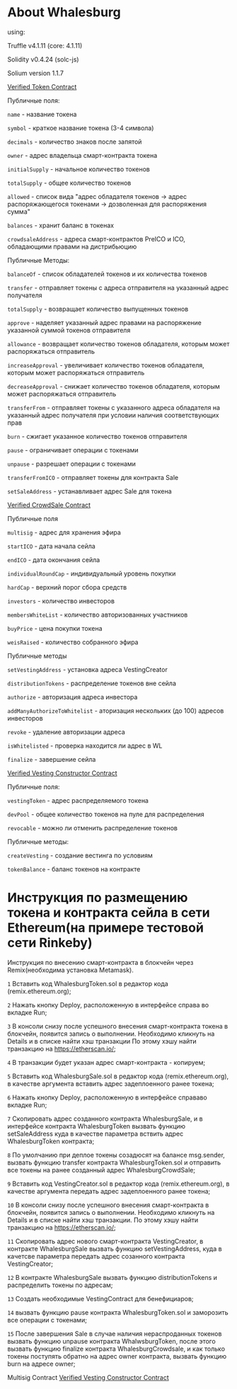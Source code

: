 #  About Whalesburg

using:

Truffle v4.1.11 (core: 4.1.11)

Solidity v0.4.24 (solc-js)

Solium version 1.1.7

[Verified Token Contract](https://etherscan.io/address/0xe2ee1ac57b2e5564522b2de064a47b3f98b0e9c9)


Публичные поля:

`name` - название токена

`symbol` - краткое название токена (3-4 символа)

`decimals` - количество знаков после запятой

`owner` - адрес владельца смарт-контракта токена

`initialSupply` - начальное количество токенов

`totalSupply` - общее количество токенов

`allowed` - список вида "адрес обладателя токенов -> адрес распоряжающегося токенами -> дозволенная для распоряжения сумма"

`balances` - хранит баланс в токенах

`crowdsaleAddress` - адреса смарт-контрактов PreICO и ICO, обладающими правами на дистрибьюцию

Публичные Методы:

`balanceOf` - список обладателей токенов и их количества токенов

`transfer` - отправляет токены с адреса отправителя на указанный адрес получателя

`totalSupply` - возвращает количество выпущенных токенов

`approve` - наделяет указанный адрес правами на распоряжение указанной суммой токенов отправителя

`allowance` - возвращает количество токенов обладателя, которым может распоряжаться отправитель

`increaseApproval` - увеличивает количество токенов обладателя, которым может распоряжаться отправитель

`decreaseApproval` - снижает количество токенов обладателя, которым может распоряжаться отправитель

`transferFrom` - отправляет токены с указанного адреса обладателя на указанный адрес получателя при условии наличия соответствующих прав

`burn` - сжигает указанное количество токенов отправителя

`pause` - ограничивает операции с токенами

`unpause` - разрешает операции с токенами

`transferFromICO`  - отправляет токены для контракта Sale

`setSaleAddress` - устанавливает адрес Sale для токена




[Verified CrowdSale Contract](https://etherscan.io/address/0x8B8242Ca04E571B3D03C85be81867cB9300306A6)


Публичные поля


`multisig` - адрес для хранения эфира

`startICO` - дата начала сейла

`endICO` - дата окончания сейла

`individualRoundCap` - индивидуальный уровень покупки

`hardCap` - верхний порог сбора средств

`investors` - количество инвесторов

`membersWhiteList` - количество авторизованных участников

`buyPrice` - цена покупки токена

`weisRaised` - количество собранного эфира



Публичные методы


`setVestingAddress` - установка адреса VestingCreator

`distributionTokens` - распределение токенов вне сейла

`authorize` - авторизация адреса инвестора

`addManyAuthorizeToWhitelist` - аторизация нескольких (до 100) адресов инвесторов

`revoke` - удаление авторизации адреса

`isWhitelisted` - проверка находится ли адрес в WL

`finalize` - завершение сейла



[Verified Vesting Constructor Contract]()


Публичные поля:


`vestingToken` - адрес распределяемого токена

`devPool` - общее количество токенов на пуле для распределения

`revocable` - можно ли отменить распределение токенов

Публичные методы:

`createVesting` - создание вестинга по условиям

`tokenBalance` - баланс токенов на контракте


# Инструкция по размещению токена и контракта сейла в сети Ethereum(на примере тестовой сети Rinkeby)

Инструкция по внесению смарт-контракта в блокчейн через Remix(необходима установка Metamask).

`1` Вставить код WhalesburgToken.sol в редактор кода (remix.ethereum.org);

`2` Нажать кнопку Deploy, расположенную в интерфейсе справа во вкладке Run;

`3` В консоли снизу после успешного внесения смарт-контракта токена в блокчейн, появится запись о выполнении. Необходимо кликнуть на Details и в списке найти хэш транзакции
По этому хэшу найти транзакцию на https://etherscan.io/;

`4` В транзакции будет указан адрес смарт-контракта - копируем;

`5` Вставить код WhalesburgSale.sol в редактор кода (remix.ethereum.org), в качестве аргумента вставить адрес задеплоенного ранее токена;

`6` Нажать кнопку Deploy, расположенную в интерфейсе справаво вкладке Run;

`7` Скопировать адрес созданного контракта WhalesburgSale, и в интерфейсе контракта WhalesburgToken вызвать функцию setSaleAddress куда в качестве параметра вствить адрес WhalesburgToken контракта;

`8` По умолчанию при деплое токены созадюсят на балансе msg.sender, вызвать функцию transfer контракта WhalesburgToken.sol и отправить все токены на ранее созданный адрес WhalesburgCrowdSale;

`9` Вставить код VestingCreator.sol в редактор кода (remix.ethereum.org), в качестве аргумента передать адрес задеплоенного ранее токена;

`10` В консоли снизу после успешного внесения смарт-контракта в блокчейн, появится запись о выполнении. Необходимо кликнуть на Details и в списке найти хэш транзакции. По этому хэшу найти транзакцию на https://etherscan.io/;

`11` Скопировать адрес нового смарт-контракта VestingCreator, в контракте WhalesburgSale вызвать функцию setVestingAddress, куда в качетсве параметра передать адрес созанного контракта VestingCreator;

`12` В контракте WhalesburgSale вызвать функцию distributionTokens и распределить токены по адресам;

`13` Создать необходимые VestingContract для бенефициаров;

`14` вызвать функцию pause контракта WhalesburgToken.sol и заморозить все операции с токенами;

`15` После завершения Sale в случае наличия нераспроданных токенов вызвать функцию unpause контракта WhalwsburgToken, после этого вызвать функцию finalize контракта WhalesburgCrowdsale, и как только токены поступять обратно на адрес owner контракта, вызвать функцию burn на адресе owner;

Multisig Contract [Verified Vesting Constructor Contract](https://etherscan.io/address/0x5dc5c66eb90dd8c4be285164ca9ea442faa1c2e8)


